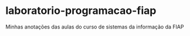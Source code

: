 # laboratorio-programacao-fiap

Minhas anotações das aulas do curso de sistemas da informação da FIAP
